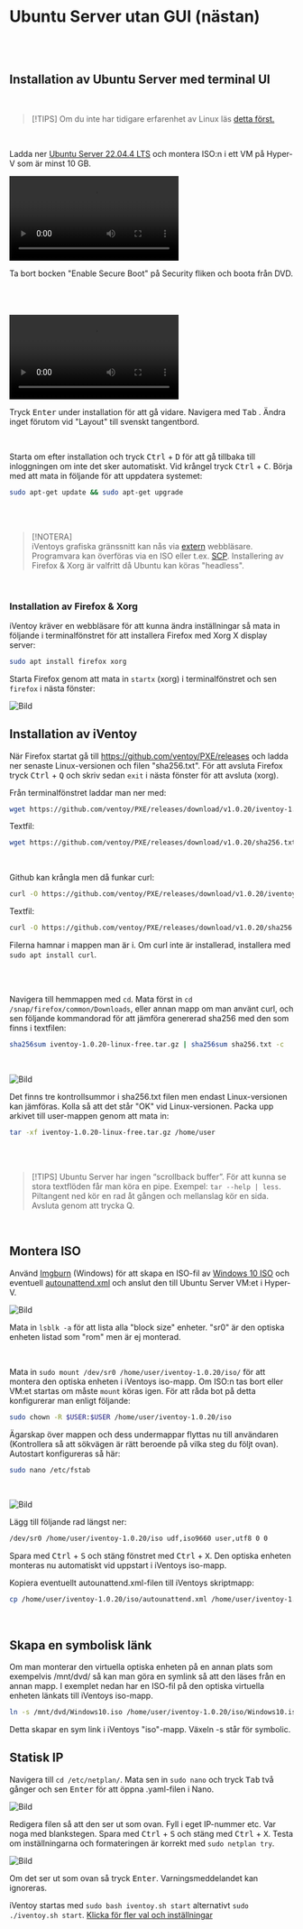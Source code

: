 # Ubuntu Server utan GUI (nästan)  

</br>

<!-- toc -->

</br>

## Installation av Ubuntu Server med terminal UI  

</br>  

> [!TIPS]
> Om du inte har tidigare erfarenhet av Linux läs [detta först.](./omlinux.md)  

</br>  

Ladda ner [Ubuntu Server 22.04.4 LTS](https://ubuntu.com/download/server/thank-you?version=22.04.4&architecture=amd64&lts=true "Ubuntu Server LTS länk") och montera ISO:n i ett VM på
Hyper-V som är minst 10 GB.

<video src="./video/Edit_VM.mp4" controls></video>

Ta bort bocken "Enable Secure Boot" på Security fliken och boota från DVD.  
</br>  
</br>  

<video src="./video/ubuntu_install.mp4" controls></video>

Tryck <kbd>Enter</kbd> under installation för att gå vidare. Navigera med <kbd>Tab</kbd> . Ändra inget förutom vid "Layout" till svenskt tangentbord.  

</br>  

Starta om efter installation och tryck <kbd>Ctrl</kbd> + <kbd>D</kbd> för att gå tillbaka till inloggningen om inte det sker automatiskt.
Vid krångel tryck <kbd>Ctrl</kbd>  +  <kbd>C</kbd>. Börja med att mata in följande för att uppdatera systemet:  

````bash  
sudo apt-get update && sudo apt-get upgrade
````  

</br>  
</br>  

> [!NOTERA]  
> iVentoys grafiska gränssnitt kan nås via [extern](./iventoy.md#Öppna-gränssnittet-externt) webbläsare. Programvara kan överföras via en ISO eller t.ex. [SCP](./filetransfer_windows_linux.md). Installering av Firefox & Xorg är valfritt då Ubuntu kan köras "headless".  

</br>  

### Installation av Firefox & Xorg  

iVentoy kräver en webbläsare för att kunna ändra inställningar så mata in följande i terminalfönstret för att installera Firefox med Xorg X display server:  

````Bash
sudo apt install firefox xorg
````  

Starta Firefox genom att mata in `startx` (xorg) i terminalfönstret och sen `firefox` i nästa fönster:  

![Bild](./UbuntuNOGUI/firefox_start.PNG)  

## Installation av iVentoy  

När Firefox startat gå till <https://github.com/ventoy/PXE/releases> och ladda ner senaste Linux-versionen och filen "sha256.txt".
För att avsluta Firefox tryck <kbd>Ctrl</kbd> + </kbd> <kbd>Q</kbd> och skriv sedan `exit` i nästa fönster för att avsluta (xorg).  

Från terminalfönstret laddar man ner med:  

````bash  
wget https://github.com/ventoy/PXE/releases/download/v1.0.20/iventoy-1.0.20-linux-free.tar.gz
````

Textfil:  

````bash  
wget https://github.com/ventoy/PXE/releases/download/v1.0.20/sha256.txt
````  

</br>  

Github kan krångla men då funkar curl:  

````bash  
curl -O https://github.com/ventoy/PXE/releases/download/v1.0.20/iventoy-1.0.20-linux-free.tar.gz
````

Textfil:  

````bash  
curl -O https://github.com/ventoy/PXE/releases/download/v1.0.20/sha256.txt
````  

Filerna hamnar i mappen man är i. Om curl inte är installerad, installera med `sudo apt install curl`.  

</br>  
</br>  

Navigera till hemmappen med `cd`. Mata först in `cd /snap/firefox/common/Downloads`, eller annan mapp om man använt curl, och sen följande kommandorad för att jämföra genererad sha256 med den som finns i textfilen:

````Bash  
sha256sum iventoy-1.0.20-linux-free.tar.gz | sha256sum sha256.txt -c
````  

</br>

![Bild](./UbuntuNOGUI/sha256sum.jpg)  

Det finns tre kontrollsummor i sha256.txt filen men endast Linux-versionen kan jämföras. Kolla så att det står "OK" vid Linux-versionen. Packa upp arkivet till user-mappen genom att mata in:

````Bash
tar -xf iventoy-1.0.20-linux-free.tar.gz /home/user
````  

</br>  
</br>  

> [!TIPS]
> Ubuntu Server har ingen “scrollback buffer”. För att kunna se stora textflöden får man köra en pipe.
> Exempel: `tar --help | less`. Piltangent ned kör en rad åt gången och mellanslag kör en sida. Avsluta genom att trycka Q.

</br>  

## Montera ISO  

Använd [Imgburn](./imgburn.md) (Windows) för att skapa en ISO-fil av [Windows 10 ISO](https://www.microsoft.com/sv-se/software-download/windows10 "Windows 10 ISO länk") och eventuell [autounattend.xml](./skript.md) och anslut den till Ubuntu Server VM:et i Hyper-V.

![Bild](./UbuntuNOGUI/dvd1.jpg)  

Mata in `lsblk -a` för att lista alla "block size" enheter. "sr0" är den optiska enheten listad som "rom" men är ej monterad.

</br>

Mata in `sudo mount /dev/sr0 /home/user/iventoy-1.0.20/iso/` för att montera den optiska enheten i iVentoys iso-mapp. Om ISO:n tas bort eller VM:et startas om måste `mount` köras igen. För att råda bot på detta konfigurerar man enligt följande:  

````Bash
sudo chown -R $USER:$USER /home/user/iventoy-1.0.20/iso  
````  

Ägarskap över mappen och dess undermappar flyttas nu till användaren (Kontrollera så att sökvägen är rätt beroende på vilka steg du följt ovan). Autostart konfigureras så här:  

````Bash
sudo nano /etc/fstab  
````  

</br>  

![Bild](./UbuntuNOGUI/fstab.jpg)  

Lägg till följande rad längst ner:  

````Bash  
/dev/sr0 /home/user/iventoy-1.0.20/iso udf,iso9660 user,utf8 0 0  
````  

Spara med <kbd>Ctrl</kbd> + <kbd>S</kbd> och stäng fönstret med <kbd>Ctrl</kbd> + <kbd>X</kbd>. Den optiska enheten monteras nu automatiskt vid uppstart i iVentoys iso-mapp.  

Kopiera eventuellt autounattend.xml-filen till iVentoys skriptmapp:

````Bash
cp /home/user/iventoy-1.0.20/iso/autounattend.xml /home/user/iventoy-1.0.20/user/scripts/
````  

</br>  

## Skapa en symbolisk länk  

Om man monterar den virtuella optiska enheten på en annan plats som exempelvis /mnt/dvd/ så kan man göra en symlink så att den läses från en annan mapp. I exemplet nedan har en ISO-fil på den optiska virtuella enheten länkats till iVentoys iso-mapp.  

````Bash
ln -s /mnt/dvd/Windows10.iso /home/user/iventoy-1.0.20/iso/Windows10.iso
````  

Detta skapar en sym link i iVentoys "iso"-mapp. Växeln -s står för symbolic.  

## Statisk IP  

Navigera till `cd /etc/netplan/`. Mata sen in `sudo nano` och tryck <kbd>Tab</kbd> två gånger och sen <kbd>Enter</kbd> för att öppna .yaml-filen i Nano.  

![Bild](./UbuntuNOGUI/net.jpg)  

Redigera filen så att den ser ut som ovan. Fyll i eget IP-nummer etc. Var noga med blankstegen. Spara med <kbd>Ctrl</kbd> + <kbd>S</kbd> och stäng med <kbd>Ctrl</kbd> + <kbd>X</kbd>. Testa om inställningarna och formateringen är korrekt med `sudo netplan try`.  

![Bild](./UbuntuNOGUI/netplan_try.jpg)  

Om det ser ut som ovan så tryck <kbd>Enter</kbd>. Varningsmeddelandet kan ignoreras.  

iVentoy startas med `sudo bash iventoy.sh start` alternativt `sudo ./iventoy.sh start`. [Klicka för fler val och inställningar](./iventoy.md)  
